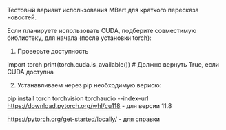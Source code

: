 Тестовый вариант использования MBart для краткого пересказа новостей.

Если планируете использовать CUDA, подберите совместимую библиотеку, для начала (после установки torch):

1. Проверьте доступность

import torch
print(torch.cuda.is_available())  # Должно вернуть True, если CUDA доступна

2. Устанавливаем через pip необходимую верисю:

pip install torch torchvision torchaudio --index-url https://download.pytorch.org/whl/cu118 - для версии 11.8

https://pytorch.org/get-started/locally/ - для справки